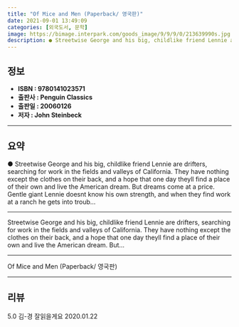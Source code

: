 ```yaml
---
title: "Of Mice and Men (Paperback/ 영국판)"
date: 2021-09-01 13:49:09
categories: [외국도서, 문학]
image: https://bimage.interpark.com/goods_image/9/9/9/0/213639990s.jpg
description: ● Streetwise George and his big, childlike friend Lennie are drifters, searching for work in the fields and valleys of California. They have nothing except the
---
```


## **정보**

- **ISBN : 9780141023571**
- **출판사 : Penguin Classics**
- **출판일 : 20060126**
- **저자 : John Steinbeck**

------



## **요약**

●  Streetwise George and his big, childlike friend Lennie are drifters, searching for work in the fields and valleys of California. They have nothing except the clothes on their back, and a hope that one day theyll find a place of their own and live the American dream. But dreams come at a price. Gentle giant Lennie doesnt know his own strength, and when they find work at a ranch he gets into troub...

------

Streetwise George and his big, childlike friend Lennie are drifters, searching for work in the fields and valleys of California. They have nothing except the clothes on their back, and a hope that one day theyll find a place of their own and live the American dream. But... 

------


Of Mice and Men (Paperback/ 영국판) 

------


## **리뷰** 

5.0 김-경 잘읽을게요 2020.01.22 <br/>